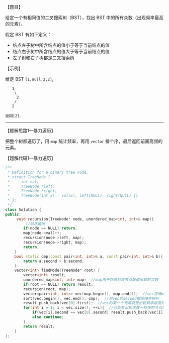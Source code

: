 【题目】

给定一个有相同值的二叉搜索树（BST），找出 BST 中的所有众数（出现频率最高的元素）。

假定 BST 有如下定义：

* 结点左子树中所含结点的值小于等于当前结点的值
* 结点右子树中所含结点的值大于等于当前结点的值
* 左子树和右子树都是二叉搜索树

【示例】

给定 BST `[1,null,2,2]`,

```
   1
    \
     2
    /
   2
```

`返回[2]`.

---

【题解思路1—暴力遍历】

把整个树都遍历了，用 `map` 统计频率，再用 `vector` 排个序，最后返回前面高频的元素。

【题解代码1—暴力遍历】

```c++
/**
 * Definition for a binary tree node.
 * struct TreeNode {
 *     int val;
 *     TreeNode *left;
 *     TreeNode *right;
 *     TreeNode(int x) : val(x), left(NULL), right(NULL) {}
 * };
 */
class Solution {
public:
     void recursion(TreeNode* node, unordered_map<int, int>& map){
         //前序遍历
        if(node == NULL) return;
        map[node->val]++;
        recursion(node->left, map);
        recursion(node->right, map);
        return;
    }
    bool static cmp(const pair<int, int>& a, const pair<int, int>& b){  //降序排列
        return a.second > b.second;
    }
    vector<int> findMode(TreeNode* root) {
        vector<int> result;
        unordered_map<int, int> map;  //map用于存储对应节点数值出现的次数
        if(root == NULL) return result;
        recursion(root, map);
        vector<pair<int, int>> vec(map.begin(), map.end());  //vec存储map的值
        sort(vec.begin(), vec.end(), cmp);  //对vec的second按照降序排列
        result.push_back(vec[0].first);  //vec的第一个元素就是出现频率最高的节点值，将其添加到result中
        for(int i = 1; i < vec.size(); ++i){  //可能有出现次数一样多的节点值，继续遍历vec的后面元素，如果和vec[0].second相同，说明同为次数最多的元素值
            if(vec[i].second == vec[0].second) result.push_back(vec[i].first);
            else continue;
        }
        return result;
    }
};
```


